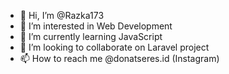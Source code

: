 - 👋 Hi, I’m @Razka173
- 👀 I’m interested in Web Development
- 🌱 I’m currently learning JavaScript
- 💞️ I’m looking to collaborate on Laravel project
- 📫 How to reach me @donatseres.id (Instagram)

<!---
Razka173/Razka173 is a ✨ special ✨ repository because its `README.md` (this file) appears on your GitHub profile.
You can click the Preview link to take a look at your changes.
--->

